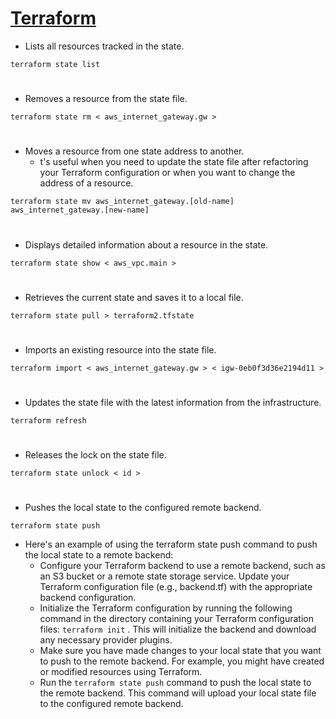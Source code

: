 # [Terraform](https://registry.terraform.io/    )

- Lists all resources tracked in the state.
```
terraform state list
```
#
- Removes a resource from the state file.
```
terraform state rm < aws_internet_gateway.gw >
```
#
- Moves a resource from one state address to another.
    - t's useful when you need to update the state file after refactoring your Terraform configuration or when you want to change the address of a resource.
```
terraform state mv aws_internet_gateway.[old-name] aws_internet_gateway.[new-name]
```
#
- Displays detailed information about a resource in the state.
```
terraform state show < aws_vpc.main >
```
#
- Retrieves the current state and saves it to a local file.
```
terraform state pull > terraform2.tfstate
```
#
- Imports an existing resource into the state file.
```
terraform import < aws_internet_gateway.gw > < igw-0eb0f3d36e2194d11 >
```
#
- Updates the state file with the latest information from the infrastructure.
```
terraform refresh
```
#
- Releases the lock on the state file.
```
terraform state unlock < id >
```
#
- Pushes the local state to the configured remote backend.
```
terraform state push
```
- Here's an example of using the terraform state push command to push the local state to a remote backend:
    - Configure your Terraform backend to use a remote backend, such as an S3 bucket or a remote state storage service. Update your Terraform configuration file (e.g., backend.tf) with the appropriate backend configuration.
    - Initialize the Terraform configuration by running the following command in the directory containing your Terraform configuration files: `terraform init` . This will initialize the backend and download any necessary provider plugins.
    - Make sure you have made changes to your local state that you want to push to the remote backend. For example, you might have created or modified resources using Terraform.
    - Run the `terraform state push` command to push the local state to the remote backend. This command will upload your local state file to the configured remote backend.

